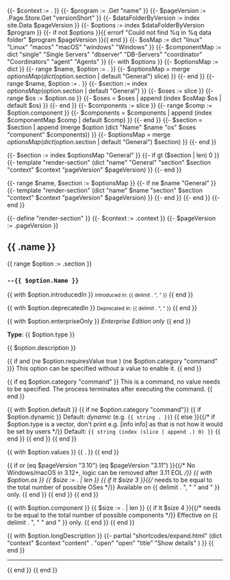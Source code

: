 {{- $context := . }}
{{- $program := .Get "name" }}
{{- $pageVersion := .Page.Store.Get "versionShort" }}
{{- $dataFolderByVersion := index site.Data $pageVersion }}
{{- $options := index $dataFolderByVersion $program }}
{{- if not $options }}{{ errorf "Could not find %q in %q data folder" $program $pageVersion }}{{ end }}
{{- $osMap := dict "linux" "Linux" "macos" "macOS" "windows" "Windows" }}
{{- $componentMap := dict "single" "Single Servers" "dbserver" "DB-Servers" "coordinator" "Coordinators" "agent" "Agents" }}
{{- with $options }}
  {{- $optionsMap := dict }}
  {{- range $name, $option := . }}
    {{- $optionsMap = merge $optionsMap (dict ($option.section | default "General") slice) }}
  {{- end }}
  {{- range $name, $option := . }}
    {{- $section := index $optionsMap ($option.section | default "General") }}
    {{- $oses := slice }}
    {{- range $os := $option.os }}
      {{- $oses = $oses | append (index $osMap $os | default $os) }}
    {{- end }}
    {{- $components := slice }}
    {{- range $comp := $option.component }}
      {{- $components = $components | append (index $componentMap $comp | default $comp) }}
    {{- end }}
    {{- $section = $section | append (merge $option (dict "Name" $name "os" $oses "component" $components)) }}
    {{- $optionsMap = merge $optionsMap (dict ($option.section | default "General") $section) }}
  {{- end }}

  {{- $section := index $optionsMap "General" }}
  {{- if gt ($section | len) 0 }}
    {{- template "render-section" (dict "name" "General" "section" $section "context" $context "pageVersion" $pageVersion) }}
  {{- end }}

  {{- range $name, $section := $optionsMap }}
    {{- if ne $name "General" }}
      {{- template "render-section" (dict "name" $name "section" $section "context" $context "pageVersion" $pageVersion) }}
    {{- end }}
  {{- end }}
{{- end }}

{{- define "render-section" }}
{{- $context := .context }}
{{- $pageVersion := .pageVersion }}
## {{ .name }}

{{ range $option := .section }}
### `--{{ $option.Name }}`

{{ with $option.introducedIn }}
<small>Introduced in: {{ delimit . ", " }}</small>
{{ end }}

{{ with $option.deprecatedIn }}
<small>Deprecated in: {{ delimit . ", " }}</small>
{{ end }}

{{ with $option.enterpriseOnly }}
*Enterprise Edition only*
{{ end }}

**Type**: {{ $option.type }}

{{ $option.description }}

{{ if and (ne $option.requiresValue true ) (ne $option.category "command" )}}
This option can be specified without a value to enable it.
{{ end }}

{{ if eq $option.category "command" }}
This is a command, no value needs to be specified. The process terminates after executing the command.
{{ end }}

{{ with $option.default }}
  {{ if ne $option.category "command"}}
    {{ if $option.dynamic }}
Default: _dynamic_ (e.g. `{{ string . }}`)
    {{ else }}{{/* if $option.type is a vector, don't print e.g. [info info] as that is not how it would be set by users */}}
Default: `{{ string (index (slice | append .) 0) }}`
    {{ end }}
  {{ end }}
{{ end }}

{{ with $option.values }}
{{ . }}
{{ end }}

{{ if or (eq $pageVersion "3.10") (eq $pageVersion "3.11") }}{{/* No Windows/macOS in 3.12+, logic can be removed after 3.11 EOL */}}
  {{ with $option.os }}
    {{ $size := . | len }}
    {{ if lt $size 3 }}{{/* needs to be equal to the total number of possible OSes */}}
Available on {{ delimit . ", " " and " }} only.
    {{ end }}
  {{ end }}
{{ end }}

{{ with $option.component }}
  {{ $size := . | len }}
  {{ if lt $size 4 }}{{/* needs to be equal to the total number of possible components */}}
Effective on {{ delimit . ", " " and " }} only.
  {{ end }}
{{ end }}

{{ with $option.longDescription }}
  {{- partial "shortcodes/expand.html" (dict
    "context" $context
    "content" .
    "open"    "open"
    "title"   "Show details"
  ) }}
{{ end }}

---

{{ end }}
{{ end }}
